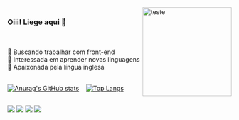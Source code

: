 <img align="right" width="200" alt=teste src="https://cdn.discordapp.com/attachments/1090375849917812849/1090383584910647426/ezgif-5-2d4554dafc.gif"/>

### Oiii! Liege aqui 💜 <br> <br>

##

 🤍 Buscando trabalhar com front-end <br>
 🤍 Interessada em aprender novas linguagens <br>
 🤍 Apaixonada pela língua inglesa <br> <br>

[![Anurag's GitHub stats](https://github-readme-stats.vercel.app/api?username=Woonni&count_private=true&show_icons=true&theme=tokyonight)](https://github.com/anuraghazra/github-readme-stats)&nbsp;&nbsp;&nbsp;&nbsp;[![Top Langs](https://github-readme-stats.vercel.app/api/top-langs/?username=Woonni&layout=compact&theme=tokyonight&card_width=200)](https://github.com/anuraghazra/github-readme-stats)

##

<div>
 <a href="https://www.instagram.com/wonnii_/" target="_blank"><img src="https://img.shields.io/badge/-Instagram-%23E4405F?style=for-the-badge&logo=instagram&logoColor=white" target="_blank"></a>
 <a href="https://discord.gg/23cCuJbh" target="_blank"><img src="https://img.shields.io/badge/Discord-7289DA?style=for-the-badge&logo=discord&logoColor=white" target="_blank"></a> 
  <a href = "mailto:liege.soares2004@gmail.com"><img src="https://img.shields.io/badge/-Gmail-%23333?style=for-the-badge&logo=gmail&logoColor=white" target="_blank"></a>
  <a href="https://www.linkedin.com/in/liegeberbetz/" target="_blank"><img src="https://img.shields.io/badge/-LinkedIn-%230077B5?style=for-the-badge&logo=linkedin&logoColor=white" target="_blank"></a> 
  
</div>



